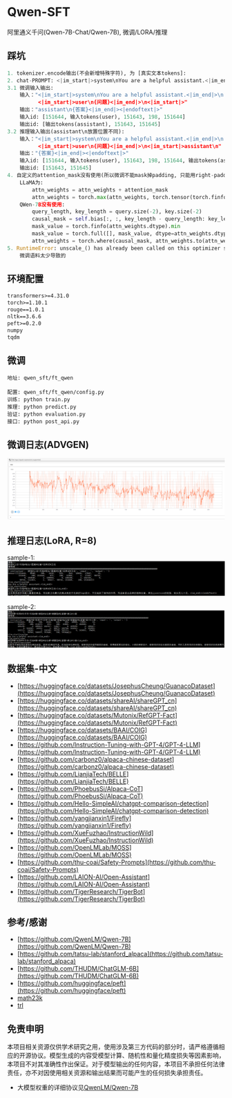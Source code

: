# Qwen-SFT
阿里通义千问(Qwen-7B-Chat/Qwen-7B), 微调/LORA/推理

## 踩坑
```python
1. tokenizer.encode输出(不会新增特殊字符), 为 [真实文本tokens]: 
2. chat-PROMPT: <|im_start|>system\nYou are a helpful assistant.<|im_end|>\n<|im_start|>user\n你好<|im_end|>\n<|im_start|>assistant\n
3.1 微调输入输出:
    输入："<|im_start|>system\nYou are a helpful assistant.<|im_end|>\n
          <|im_start|>user\n{问题}<|im_end|>\n<|im_start|>"
    输出："assistant\n{答案}<|im_end|><|endoftext|>"
    输入id: [151644, 输入tokens(user), 151643, 198, 151644]
    输出id: [输出tokens(assistant), 151643, 151645]
3.2 推理输入输出(assistant\n放置位置不同):
    输入："<|im_start|>system\nYou are a helpful assistant.<|im_end|>\n
          <|im_start|>user\n{问题}<|im_end|>\n<|im_start|>assistant\n"
    输出："{答案}<|im_end|><|endoftext|>"
    输入id: [151644, 输入tokens(user), 151643, 198, 151644, 输出tokens(assistant)]
    输出id: [151643, 151645]
4. 自定义的attention_mask没有使用(所以微调不能mask掉padding, 只能用right-padding):
    LLaMA为:
        attn_weights = attn_weights + attention_mask
        attn_weights = torch.max(attn_weights, torch.tensor(torch.finfo(attn_weights.dtype).min))
    QWen-7B没有使用:
        query_length, key_length = query.size(-2), key.size(-2)
        causal_mask = self.bias[:, :, key_length - query_length: key_length, :key_length]
        mask_value = torch.finfo(attn_weights.dtype).min
        mask_value = torch.full([], mask_value, dtype=attn_weights.dtype).to(attn_weights.device)
        attn_weights = torch.where(causal_mask, attn_weights.to(attn_weights.dtype), mask_value)
5. RuntimeError: unscale_() has already been called on this optimizer since the last update().
    微调语料太少导致的
```

## 环境配置
```shell
transformers>=4.31.0
torch>=1.10.1
rouge==1.0.1
nltk==3.6.6
peft>=0.2.0
numpy
tqdm
```

## 微调
```shell
地址: qwen_sft/ft_qwen

配置: qwen_sft/ft_qwen/config.py
训练: python train.py
推理: python predict.py
验证: python evaluation.py
接口: python post_api.py
```

## 微调日志(ADVGEN)

![ft_qwen_loss.png](ft_qwen_loss.png)

## 推理日志(LoRA, R=8)
sample-1:
![ft_qwen_sample_1.png](ft_qwen_sample_1.png)

sample-2:
![ft_qwen_sample_2.png](ft_qwen_sample_2.png)


## 数据集-中文
 - [https://huggingface.co/datasets/JosephusCheung/GuanacoDataset](https://huggingface.co/datasets/JosephusCheung/GuanacoDataset)
 - [https://huggingface.co/datasets/shareAI/shareGPT_cn](https://huggingface.co/datasets/shareAI/shareGPT_cn)
 - [https://huggingface.co/datasets/Mutonix/RefGPT-Fact](https://huggingface.co/datasets/Mutonix/RefGPT-Fact)
 - [https://huggingface.co/datasets/BAAI/COIG](https://huggingface.co/datasets/BAAI/COIG)
 - [https://github.com/Instruction-Tuning-with-GPT-4/GPT-4-LLM](https://github.com/Instruction-Tuning-with-GPT-4/GPT-4-LLM)
 - [https://github.com/carbonz0/alpaca-chinese-dataset](https://github.com/carbonz0/alpaca-chinese-dataset)
 - [https://github.com/LianjiaTech/BELLE](https://github.com/LianjiaTech/BELLE)
 - [https://github.com/PhoebusSi/Alpaca-CoT](https://github.com/PhoebusSi/Alpaca-CoT)
 - [https://github.com/Hello-SimpleAI/chatgpt-comparison-detection](https://github.com/Hello-SimpleAI/chatgpt-comparison-detection)
 - [https://github.com/yangjianxin1/Firefly](https://github.com/yangjianxin1/Firefly)
 - [https://github.com/XueFuzhao/InstructionWild](https://github.com/XueFuzhao/InstructionWild)
 - [https://github.com/OpenLMLab/MOSS](https://github.com/OpenLMLab/MOSS)
 - [https://github.com/thu-coai/Safety-Prompts](https://github.com/thu-coai/Safety-Prompts)
 - [https://github.com/LAION-AI/Open-Assistant](https://github.com/LAION-AI/Open-Assistant)
 - [https://github.com/TigerResearch/TigerBot](https://github.com/TigerResearch/TigerBot)

## 参考/感谢
 - [https://github.com/QwenLM/Qwen-7B](https://github.com/QwenLM/Qwen-7B)
 - [https://github.com/tatsu-lab/stanford_alpaca](https://github.com/tatsu-lab/stanford_alpaca)
 - [https://github.com/THUDM/ChatGLM-6B](https://github.com/THUDM/ChatGLM-6B)
 - [https://github.com/huggingface/peft](https://github.com/huggingface/peft)
 - [math23k](https://aclanthology.org/D17-1088)
 - [trl](https://github.com/lvwerra/trl)

## 免责申明
本项目相关资源仅供学术研究之用，使用涉及第三方代码的部分时，请严格遵循相应的开源协议。模型生成的内容受模型计算、随机性和量化精度损失等因素影响，本项目不对其准确性作出保证。对于模型输出的任何内容，本项目不承担任何法律责任，亦不对因使用相关资源和输出结果而可能产生的任何损失承担责任。
 - 大模型权重的详细协议见[QwenLM/Qwen-7B](https://github.com/QwenLM/Qwen-7B)

